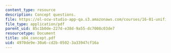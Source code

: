 ```yaml
---
content_type: resource
description: Concept questions.
file: https://ol-ocw-studio-app-qa.s3.amazonaws.com/courses/16-01-unified-engineering-i-ii-iii-iv-fall-2005-spring-2006/4970de9e30a6cd2b05023a33947cf16a_s04_concept.pdf
file_type: application/pdf
parent_uid: 85c1b0de-227d-e38d-9a55-dc7008c03de7
resourcetype: Document
title: s04_concept.pdf
uid: 4970de9e-30a6-cd2b-0502-3a33947cf16a
---
```

